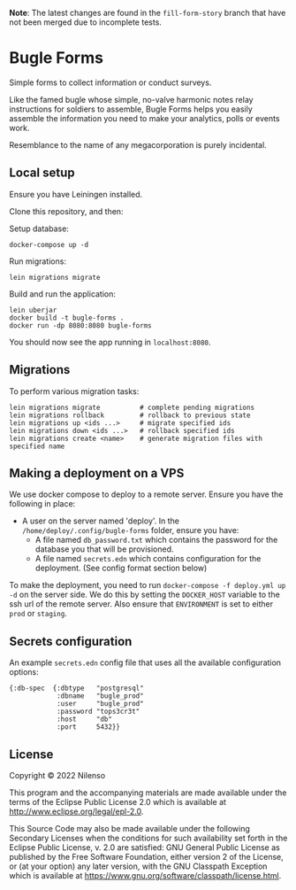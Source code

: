 **Note**: The latest changes are found in the `fill-form-story` branch that have not been merged due to incomplete tests.

# Bugle Forms

Simple forms to collect information or conduct surveys.

Like the famed bugle whose simple, no-valve harmonic notes relay instructions
for soldiers to assemble, Bugle Forms helps you easily assemble the information
you need to make your analytics, polls or events work.

Resemblance to the name of any megacorporation is purely incidental.

## Local setup

Ensure you have Leiningen installed.

Clone this repository, and then:

Setup database:

```
docker-compose up -d
```

Run migrations:

```
lein migrations migrate
```

Build and run the application:
```
lein uberjar
docker build -t bugle-forms .
docker run -dp 8080:8080 bugle-forms
```

You should now see the app running in `localhost:8080`.

## Migrations

To perform various migration tasks:

```
lein migrations migrate          # complete pending migrations
lein migrations rollback         # rollback to previous state
lein migrations up <ids ...>     # migrate specified ids
lein migrations down <ids ...>   # rollback specified ids
lein migrations create <name>    # generate migration files with specified name
```

## Making a deployment on a VPS

We use docker compose to deploy to a remote server. Ensure you have the following in place:

- A user on the server named 'deploy'. In the `/home/deploy/.config/bugle-forms` folder, ensure you have:
    - A file named `db_password.txt` which contains the password for the database you that will be provisioned.
    - A file named `secrets.edn` which contains configuration for the deployment. (See config format section below)

To make the deployment, you need to run `docker-compose -f deploy.yml up -d` on the server side. We do this by setting the `DOCKER_HOST` variable to the ssh url of the remote server. Also ensure that `ENVIRONMENT` is set to either `prod` or `staging`.

## Secrets configuration

An example `secrets.edn` config file that uses all the available configuration options:

``` edn
{:db-spec  {:dbtype   "postgresql"
            :dbname   "bugle_prod"
            :user     "bugle_prod"
            :password "tops3cr3t"
            :host     "db"
            :port     5432}}
```

## License

Copyright © 2022 Nilenso

This program and the accompanying materials are made available under the
terms of the Eclipse Public License 2.0 which is available at
http://www.eclipse.org/legal/epl-2.0.

This Source Code may also be made available under the following Secondary
Licenses when the conditions for such availability set forth in the Eclipse
Public License, v. 2.0 are satisfied: GNU General Public License as published by
the Free Software Foundation, either version 2 of the License, or (at your
option) any later version, with the GNU Classpath Exception which is available
at https://www.gnu.org/software/classpath/license.html.
